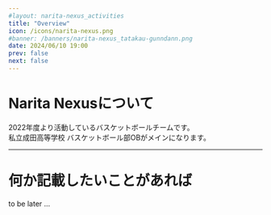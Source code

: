 ```yaml
---
#layout: narita-nexus_activities
title: "Overview"
icon: /icons/narita-nexus.png
#banner: /banners/narita-nexus_tatakau-gunndann.png
date: 2024/06/10 19:00
prev: false
next: false
---
```


# Narita Nexusについて

2022年度より活動しているバスケットボールチームです。  
私立成田高等学校 バスケットボール部OBがメインになります。  

---

# 何か記載したいことがあれば

to be later ...